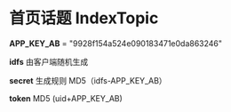 # 首页话题 IndexTopic

**APP_KEY_AB** = "9928f154a524e090183471e0da863246"

**idfs**  由客户端随机生成

**secret** 生成规则 MD5（idfs-APP_KEY_AB）

**token** MD5 (uid+APP_KEY_AB)
